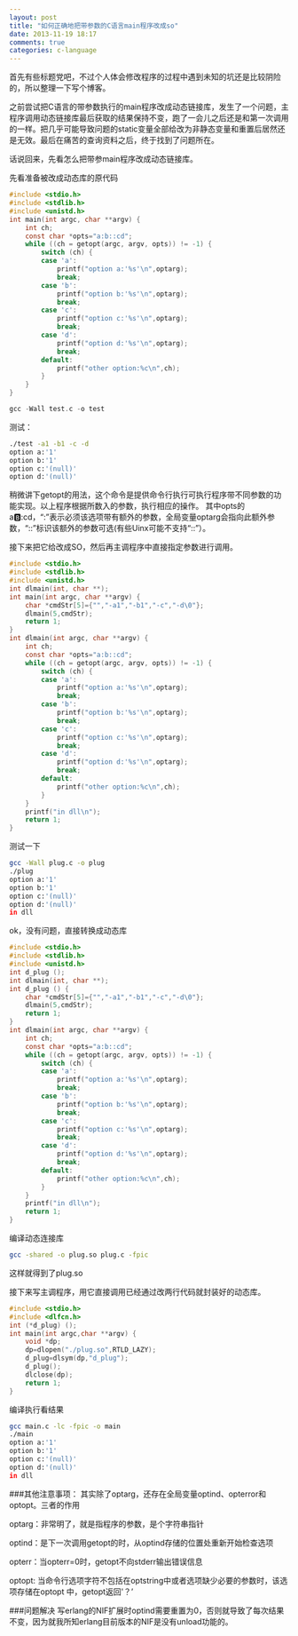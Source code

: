 ```yaml
---
layout: post
title: "如何正确地把带参数的C语言main程序改成so"
date: 2013-11-19 18:17
comments: true
categories: c-language 
---
```


首先有些标题党吧，不过个人体会修改程序的过程中遇到未知的坑还是比较阴险的，所以整理一下写个博客。

之前尝试把C语言的带参数执行的main程序改成动态链接库，发生了一个问题，主程序调用动态链接库最后获取的结果保持不变，跑了一会儿之后还是和第一次调用的一样。把几乎可能导致问题的static变量全部给改为非静态变量和重置后居然还是无效。最后在痛苦的查询资料之后，终于找到了问题所在。

话说回来，先看怎么把带参main程序改成动态链接库。

<!-- more -->

先看准备被改成动态库的原代码
```c
#include <stdio.h>
#include <stdlib.h>
#include <unistd.h>
int main(int argc, char **argv) {
    int ch;
    const char *opts="a:b::cd";
    while ((ch = getopt(argc, argv, opts)) != -1) {
        switch (ch) {
        case 'a':
            printf("option a:'%s'\n",optarg);
            break;
        case 'b':
            printf("option b:'%s'\n",optarg);
            break;
        case 'c':
            printf("option c:'%s'\n",optarg);
            break;
        case 'd':
            printf("option d:'%s'\n",optarg);
            break;
        default:
            printf("other option:%c\n",ch);
        }
    }
}
```

```c
gcc -Wall test.c -o test
```
测试：
```sh
./test -a1 -b1 -c -d
option a:'1'
option b:'1'
option c:'(null)'
option d:'(null)'
```
稍微讲下getopt的用法，这个命令是提供命令行执行可执行程序带不同参数的功能实现。以上程序根据所数入的参数，执行相应的操作。
其中opts的a:b::cd，“:”表示必须该选项带有额外的参数，全局变量optarg会指向此额外参数，“::”标识该额外的参数可选(有些Uinx可能不支持“::”）。

接下来把它给改成SO，然后再主调程序中直接指定参数进行调用。
```c
#include <stdio.h>
#include <stdlib.h>
#include <unistd.h>
int dlmain(int, char **);
int main(int argc, char **argv) {
    char *cmdStr[5]={"","-a1","-b1","-c","-d\0"};
    dlmain(5,cmdStr);
    return 1;
}
int dlmain(int argc, char **argv) {
    int ch;
    const char *opts="a:b::cd";
    while ((ch = getopt(argc, argv, opts)) != -1) {
        switch (ch) {
        case 'a':
            printf("option a:'%s'\n",optarg);
            break;
        case 'b':
            printf("option b:'%s'\n",optarg);
            break;
        case 'c':
            printf("option c:'%s'\n",optarg);
            break;
        case 'd':
            printf("option d:'%s'\n",optarg);
            break;
        default:
            printf("other option:%c\n",ch);
        }
    }
    printf("in dll\n");
    return 1;
}
```
测试一下
```sh
gcc -Wall plug.c -o plug
./plug
option a:'1'
option b:'1'
option c:'(null)'
option d:'(null)'
in dll
```
ok，没有问题，直接转换成动态库
```c
#include <stdio.h>
#include <stdlib.h>
#include <unistd.h>
int d_plug ();
int dlmain(int, char **);
int d_plug () {
    char *cmdStr[5]={"","-a1","-b1","-c","-d\0"};
    dlmain(5,cmdStr);
    return 1;
}
int dlmain(int argc, char **argv) {
    int ch;
    const char *opts="a:b::cd";
    while ((ch = getopt(argc, argv, opts)) != -1) {
        switch (ch) {
        case 'a':
            printf("option a:'%s'\n",optarg);
            break;
        case 'b':
            printf("option b:'%s'\n",optarg);
            break;
        case 'c':
            printf("option c:'%s'\n",optarg);
            break;
        case 'd':
            printf("option d:'%s'\n",optarg);
            break;
        default:
            printf("other option:%c\n",ch);
        }
    }
    printf("in dll\n");
    return 1;
}
```

编译动态连接库
```sh
gcc -shared -o plug.so plug.c -fpic
```
这样就得到了plug.so

接下来写主调程序，用它直接调用已经通过改两行代码就封装好的动态库。
```c
#include <stdio.h>
#include <dlfcn.h>
int (*d_plug) ();
int main(int argc,char **argv) {
    void *dp;
    dp=dlopen("./plug.so",RTLD_LAZY);
    d_plug=dlsym(dp,"d_plug");
    d_plug();
    dlclose(dp);
    return 1;
}
```
编译执行看结果
```sh
gcc main.c -lc -fpic -o main
./main
option a:'1'
option b:'1'
option c:'(null)'
option d:'(null)'
in dll
```

###其他注意事项：
其实除了optarg，还存在全局变量optind、opterror和optopt。三者的作用

optarg：非常明了，就是指程序的参数，是个字符串指针

optind：是下一次调用getopt的时，从optind存储的位置处重新开始检查选项

opterr：当opterr=0时，getopt不向stderr输出错误信息

optopt: 当命令行选项字符不包括在optstring中或者选项缺少必要的参数时，该选项存储在optopt 中，getopt返回'？’


###问题解决
写erlang的NIF扩展时optind需要重置为0，否则就导致了每次结果不变，因为就我所知erlang目前版本的NIF是没有unload功能的。

